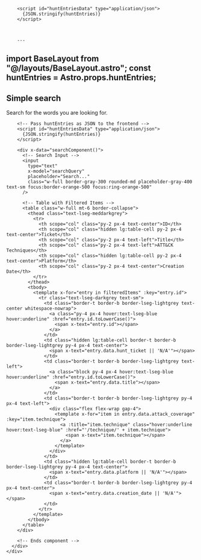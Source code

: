 <script>
  function searchComponent() {
    return {
      searchQuery: '',
      huntEntries: JSON.parse(document.getElementById('huntEntriesData').textContent),
      get filteredItems() {
        const query = this.searchQuery.toLowerCase();
        return this.huntEntries.filter(entry => {
          const id = entry.id.toLowerCase();
          const title = entry.data.title.toLowerCase();
          const hypothesis = entry.data.hypothesis.toLowerCase();
          const description = entry.data.description.toLowerCase();
          return id.includes(query) || title.includes(query) || hypothesis.includes(query) || description.includes(query);
        });
      }
    };
  }
</script>

        <script id="huntEntriesData" type="application/json">
          {JSON.stringify(huntEntries)}
        </script>



        ---
import BaseLayout from "@/layouts/BaseLayout.astro";
const huntEntries = Astro.props.huntEntries;
---
<BaseLayout>
  <section class="bg-white relative overflow-hidden">
    <div class="w-full mx-auto 2xl:max-w-7xl flex flex-col justify-center py-24 relative p-8">
      <div class="prose text-gray-500 prose-sm prose-headings:font-normal prose-headings:text-xl mx-auto max-w-sm w-full">
        <div>
          <h1>Simple search</h1>
          <p class="text-balance">Search for the words you are looking for.</p>
        </div>
      </div>
      <div class="mt-6 border-t pt-12 max-w-sm mx-auto w-full">
        <!-- Starts component -->

        <!-- Pass huntEntries as JSON to the frontend -->
        <script id="huntEntriesData" type="application/json">
          {JSON.stringify(huntEntries)}
        </script>

        <div x-data="searchComponent()">
          <!-- Search Input -->
          <input
            type="text"
            x-model="searchQuery"
            placeholder="Search..."
            class="w-full border-gray-300 rounded-md placeholder-gray-400 text-sm focus:border-orange-500 focus:ring-orange-500"
          />

          <!-- Table with Filtered Items -->
          <table class="w-full mt-6 border-collapse">
            <thead class="text-lseg-meddarkgrey">
              <tr>
                <th scope="col" class="py-2 px-4 text-center">ID</th>
                <th scope="col" class="hidden lg:table-cell py-2 px-4 text-center">Ticket</th>
                <th scope="col" class="py-2 px-4 text-left">Title</th>
                <th scope="col" class="py-2 px-4 text-left">ATT&CK Techniques</th>
                <th scope="col" class="hidden lg:table-cell py-2 px-4 text-center">Platform</th>
                <th scope="col" class="py-2 px-4 text-center">Creation Date</th>
              </tr>
            </thead>
            <tbody>
              <template x-for="entry in filteredItems" :key="entry.id">
                <tr class="text-lseg-darkgrey text-sm">
                  <td class="border-t border-b border-lseg-lightgrey text-center whitespace-nowrap">
                    <a class="py-4 px-4 hover:text-lseg-blue hover:underline" :href="entry.id.toLowerCase()">
                      <span x-text="entry.id"></span>
                    </a>
                  </td>
                  <td class="hidden lg:table-cell border-t border-b border-lseg-lightgrey py-4 px-4 text-center">
                    <span x-text="entry.data.hunt_ticket || 'N/A'"></span>
                  </td>
                  <td class="border-t border-b border-lseg-lightgrey text-left">
                    <a class="block py-4 px-4 hover:text-lseg-blue hover:underline" :href="entry.id.toLowerCase()">
                      <span x-text="entry.data.title"></span>
                    </a>
                  </td>
                  <td class="border-t border-b border-lseg-lightgrey py-4 px-4 text-left">
                    <div class="flex flex-wrap gap-4">
                      <template x-for="item in entry.data.attack_coverage" :key="item.technique">
                        <a :title="item.technique" class="hover:underline hover:text-lseg-blue" :href="'/technique/' + item.technique">
                          <span x-text="item.technique"></span>
                        </a>
                      </template>
                    </div>
                  </td>
                  <td class="hidden lg:table-cell border-t border-b border-lseg-lightgrey py-4 px-4 text-center">
                    <span x-text="entry.data.platform || 'N/A'"></span>
                  </td>
                  <td class="border-t border-b border-lseg-lightgrey py-4 px-4 text-center">
                    <span x-text="entry.data.creation_date || 'N/A'"></span>
                  </td>
                </tr>
              </template>
            </tbody>
          </table>
        </div>

        <!-- Ends component -->
      </div>
    </div>
  </section>

  <!-- Add script here if not added in <head> -->
  <script>
    function searchComponent() {
      return {
        searchQuery: '',
        huntEntries: JSON.parse(document.getElementById('huntEntriesData').textContent),
        get filteredItems() {
          const query = this.searchQuery.toLowerCase();
          return this.huntEntries.filter(entry => {
            const id = entry.id.toLowerCase();
            const title = entry.data.title.toLowerCase();
            const hypothesis = entry.data.hypothesis.toLowerCase();
            const description = entry.data.description.toLowerCase();
            return id.includes(query) || title.includes(query) || hypothesis.includes(query) || description.includes(query);
          });
        }
      };
    }
  </script>
</BaseLayout>


